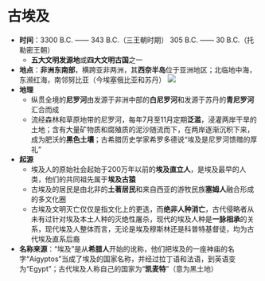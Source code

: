 # 古埃及
* **时间**：3300 B.C. —— 343 B.C.（三王朝时期）
            305 B.C. —— 30 B.C.（托勒密王朝）
  * **五大文明发源地**或**四大文明古国**之一
* **地点**：**非洲东南部**，横跨亚非两洲，其**西奈半岛**位于亚洲地区；北临地中海，东濒红海，南邻努比亚（今埃塞俄比亚和苏丹）
![](images/古埃及.jpg)
* **地理**
  * 纵贯全境的**尼罗河**由发源于非洲中部的**白尼罗河**和发源于苏丹的**青尼罗河**汇合而成
  * 流经森林和草原地带的尼罗河，每年7月至11月定期**泛滥**，浸灌两岸干旱的土地；含有大量矿物质和腐殖质的泥沙随流而下，在两岸逐渐沉积下来，成为肥沃的**黑色土壤**；古希腊历史学家希罗多德说“埃及是尼罗河馈赠的厚礼”
* **起源**
  * 埃及人的原始社会起始于200万年以前的**埃及直立人**，是埃及最早的人类，他们的共同祖先属于**埃及古猿**
  * 古埃及的居民是由北非的**土著居民**和来自西亚的游牧民族**塞姆人**融合形成的多文化圈
  * 古埃及文明灭亡仅仅是指文化上的更迭，而**绝非人种消亡**，古代侵略者从未有过针对埃及本土人种的灭绝性屠杀，现代的埃及人种是**一脉相承**的关系，现代埃及人整体而言，无论是埃及穆斯林还是科普特基督徒，均为古代埃及直系后裔
* **名称来源**：“埃及”是从**希腊人**开始的讹称，他们把埃及的一座神庙的名字“Aígyptos”当成了埃及的国家名称，并经过拉丁语和法语，到英语变为“Egypt”；古代埃及人称自己的国家为“**凯麦特**”（意为黑土地）
